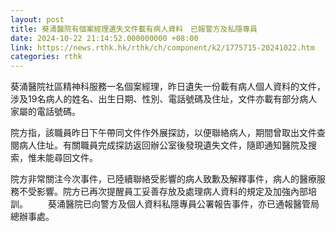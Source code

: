 ```yaml
---
layout: post
title: 葵涌醫院有個案經理遺失文件載有病人資料　已報警方及私隱專員
date: 2024-10-22 21:14:52.000000000 +08:00
link: https://news.rthk.hk/rthk/ch/component/k2/1775715-20241022.htm
categories: rthk
---
```


葵涌醫院社區精神科服務一名個案經理，昨日遺失一份載有病人個人資料的文件，涉及19名病人的姓名、出生日期、性別、電話號碼及住址，文件亦載有部分病人家屬的電話號碼。

院方指，該職員昨日下午帶同文件作外展探訪，以便聯絡病人，期間曾取出文件查閱病人住址。有關職員完成探訪返回辦公室後發現遺失文件，隨即通知醫院及搜索，惟未能尋回文件。

院方非常關注今次事件，已陸續聯絡受影響的病人致歉及解釋事件，病人的醫療服務不受影響。院方已再次提醒員工妥善存放及處理病人資料的規定及加強內部培訓。
　　 
​葵涌醫院已向警方及個人資料私隱專員公署報告事件，亦已通報醫管局總辦事處。
